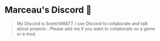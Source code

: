 # Marceau's Discord 📨

> My Discord is Soetch#8877. I use Discord to collaborate and talk about projects : Please add me if you want to collaborate on a game or a mod.
